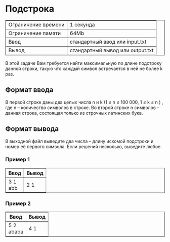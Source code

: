 <h1 class="title">Подстрока</h1>

<table class="test-description" border="1" style="border-collapse:collapse;" cellpadding="5">
	<tbody>
		<tr>
			<td>Ограничение времени</td>
			<td>1 секунда</td>
		<tr>
			<td>Ограничение памяти</td>
            <td>64Mb</td>
		</tr>
		<tr>
			<td>Ввод</td>
            <td>стандартный ввод или input.txt</td>
		</tr>
		<tr>
			<td>Вывод</td>
            <td>стандартный вывод или output.txt</td>
		</tr>
	</tbody>
</table>
<p>В этой задаче Вам требуется найти максимальную по длине подстроку данной строки, такую что каждый символ встречается в ней не более k раз.</p>

<h2>Формат ввода</h2>
<p>В первой строке даны два целых числа n и k (1 ≤ n ≤ 100 000, 1 ≤ k ≤ n ) , где n – количество символов в строке. Во второй строке n символов – данная строка, состоящая только из строчных латинских букв.</p>

<h2>Формат вывода</h2>
<p>В выходной файл выведите два числа – длину искомой подстроки и номер её первого символа. Если решений несколько, выведите любое.</p>

<h3>Пример 1</h3>
<table class="in-out" border="1" style="border-collapse:collapse;" cellpadding="5">
      <thead>
         <tr>
            <th>Ввод</th>
            <th>Вывод</th>
         </tr>
      </thead>
	<tbody>
		<tr>
			<td>3 1
                <br>abb</td>
			<td>2 1</td>
		</tr>
	</tbody>
</table>
<h3>Пример 2</h3>
<table class="in-out" border="1" style="border-collapse:collapse;" cellpadding="5">
      <thead>
         <tr>
            <th>Ввод</th>
            <th>Вывод</th>
         </tr>
      </thead>
	<tbody>
		<tr>
			<td>5 2
                <br>ababa</td>
			<td>4 1</td>
		</tr>
	</tbody>
</table>